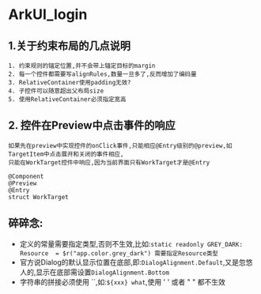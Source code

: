 # ArkUI_login

## 1.关于约束布局的几点说明
```
1. 约束规则的锚定位置,并不会带上锚定目标的margin 
2. 每一个控件都需要写alignRules,数量一旦多了,反而增加了编码量 
3. RelativeContainer使用padding无效? 
4. 子控件可以随意超出父布局size 
5. 使用RelativeContainer必须指定宽高
```

## 2. 控件在Preview中点击事件的响应
```
如果先在preview中实现控件的onClick事件,只能相应@Entry级别的@preview,如TargetItem中点击展开和关闭的事件相应,
只能在WorkTarget控件中响应,因为当前界面只有WorkTarget才是@Entry 

@Component
@Preview
@Entry
struct WorkTarget
```

## 碎碎念:
- 定义的常量需要指定类型,否则不生效,比如:```static readonly GREY_DARK: Resource  = $r("app.color.grey_dark") 需要指定Resource类型```
- 官方说Dialog的默认显示位置在底部,即:```DialogAlignment.Default```,又是忽悠人的,显示在底部需设置```DialogAlignment.Bottom```
- 字符串的拼接必须使用 ``,如:`${xxx} what`,使用 ' ' 或者  " "  都不生效
  